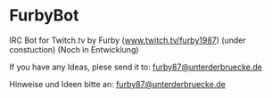 FurbyBot
========

IRC Bot for Twitch.tv by Furby (www.twitch.tv/furby1987)
(under constuction)
(Noch in Entwicklung)



If you have any Ideas, plese send it to: furby87@unterderbruecke.de


Hinweise und Ideen bitte an: furby87@unterderbruecke.de
